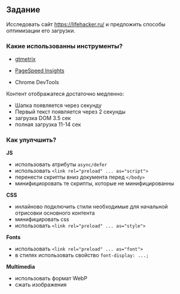 ## Задание
Исследовать сайт https://lifehacker.ru/ и предложить способы оптимизации его загрузки.

### Какие использованны инструменты?

- [gtmetrix](https://gtmetrix.com)

- [PageSpeed Insights](https://developers.google.com/speed/pagespeed/insights/)

- Chrome DevTools

Контент отображатеся достаточно медленно:
- Шапка появляется через секунду
- Первый текст появляется через 2 секунды
- загрузка DOM 3.5 сек
- полная загрузка 11-14 сек

### Как улулчшить?

**JS**
- использовать атрибуты ```async/defer```
- использовать ```<link rel="preload" ... as="script">```
- перенести скрипты вниз документа перед ```</body>```
- минифициоровать те скрипты, которые не минифицированны

**CSS**
- инлайново подключить стили необходимые для начальной отрисовки основного контента
- минифицировать css
- использовать ```<link rel="preload" ... as="style">```

**Fonts**
- использовать ```<link rel="preload" ... as="font">```
- в стилях использовать свойство ```font-display: ...;```

**Multimedia**
- использовать формат WebP
- сжать изображения
